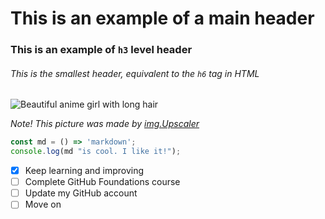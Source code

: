 # This is an example of a main header
### This is an example of `h3` level header
###### This is the smallest header, equivalent to the `h6` tag in HTML

![Beautiful anime girl with long hair](https://imgupscaler.com/images/samples/anime-before.webp)

*Note! This picture was made by [img.Upscaler](https://www.google.com/url?sa=i&url=https%3A%2F%2Fimgupscaler.com%2F&psig=AOvVaw3Ajo0Xnh8_8RIjFFsRwdrI&ust=1710066947972000&source=images&cd=vfe&opi=89978449&ved=0CBQQjhxqFwoTCNiFivr95oQDFQAAAAAdAAAAABAF)*

```javascript
const md = () => 'markdown';
console.log(md "is cool. I like it!");
```
- [x] Keep learning and improving
- [ ] Complete GitHub Foundations course
- [ ] Update my GitHub account
- [ ] Move on

